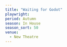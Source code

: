 ```yaml
---
title: "Waiting for Godot"
playwright:
period: Autumn
season: In House
season_sort: 50
venue:
  - New Theatre
---
```

